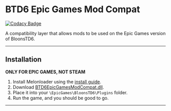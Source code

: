 # BTD6 Epic Games Mod Compat

[![Codacy Badge](https://app.codacy.com/project/badge/Grade/158d1613844b41648231ced3d0026112)](https://app.codacy.com/gh/GrahamKracker/BTD6EpicGamesModCompat/dashboard?utm_source=gh&utm_medium=referral&utm_content=&utm_campaign=Badge_grade)

A compatibility layer that allows mods to be used on the Epic Games version of BloonsTD6.

---

## Installation
**ONLY FOR EPIC GAMES, NOT STEAM**
1.  Install Melonloader using the [install guide](https://hemisemidemipresent.github.io/btd6-modding-tutorial/).
2.  Download [BTD6EpicGamesModCompat.dll](https://github.com/GrahamKracker/BTD6EpicGamesModCompat/releases/latest).
3.  Place it into  your `\EpicGames\BloonsTD6\Plugins` folder.
4.  Run the game, and you should be good to go.

---
